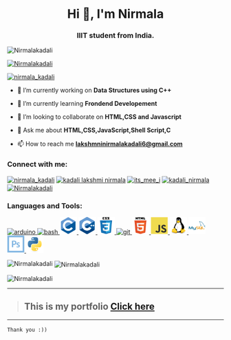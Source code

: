 <h1 align="center">Hi 👋, I'm Nirmala</h1>
<h3 align="center">IIIT student from India.</h3>

<p align="left"> <img src="https://komarev.com/ghpvc/?username=Nirmalakadali&label=Profile%20views&color=0e75b6&style=flat" alt="Nirmalakadali" /> </p>

<p align="left"> <a href="https://github.com/ryo-ma/github-profile-trophy"><img src="https://github-profile-trophy.vercel.app/?username=Nirmalakadali" alt="Nirmalakadali" /></a> </p>

<p align="left"> <a href="https://twitter.com/nirmala_kadali" target="blank"><img src="https://img.shields.io/twitter/follow/nirmala_kadali?logo=twitter&style=for-the-badge" alt="nirmala_kadali" /></a> </p>

- 🔭 I’m currently working on **Data Structures using C++**

- 🌱 I’m currently learning **Frondend Developement**

- 👯 I’m looking to collaborate on **HTML,CSS and Javascript**

- 💬 Ask me about **HTML,CSS,JavaScript,Shell Script,C**

- 📫 How to reach me **lakshmninirmalakadali6@gmail.com**

<h3 align="left">Connect with me:</h3>
<p align="left">
<a href="https://twitter.com/nirmala_kadali" target="blank"><img align="center" src="https://raw.githubusercontent.com/rahuldkjain/github-profile-readme-generator/master/src/images/icons/Social/twitter.svg" alt="nirmala_kadali" height="30" width="40" /></a>
<a href="https://stackoverflow.com/users/kadali lakshmi nirmala" target="blank"><img align="center" src="https://raw.githubusercontent.com/rahuldkjain/github-profile-readme-generator/master/src/images/icons/Social/stack-overflow.svg" alt="kadali lakshmi nirmala" height="30" width="40" /></a>
<a href="https://instagram.com/its_mee_i" target="blank"><img align="center" src="https://raw.githubusercontent.com/rahuldkjain/github-profile-readme-generator/master/src/images/icons/Social/instagram.svg" alt="its_mee_i" height="30" width="40" /></a>
<a href="https://www.codechef.com/users/kadali_nirmala" target="blank"><img align="center" src="https://cdn.jsdelivr.net/npm/simple-icons@3.1.0/icons/codechef.svg" alt="kadali_nirmala" height="30" width="40" /></a>
<a href="https://codeforces.com/profile/Nirmalakadali" target="blank"><img align="center" src="https://raw.githubusercontent.com/rahuldkjain/github-profile-readme-generator/master/src/images/icons/Social/codeforces.svg" alt="Nirmalakadali" height="30" width="40" /></a>
</p>

<h3 align="left">Languages and Tools:</h3>
<p align="left"> <a href="https://www.arduino.cc/" target="_blank" rel="noreferrer"> <img src="https://cdn.worldvectorlogo.com/logos/arduino-1.svg" alt="arduino" width="40" height="40"/> </a> <a href="https://www.gnu.org/software/bash/" target="_blank" rel="noreferrer"> <img src="https://www.vectorlogo.zone/logos/gnu_bash/gnu_bash-icon.svg" alt="bash" width="40" height="40"/> </a> <a href="https://www.cprogramming.com/" target="_blank" rel="noreferrer"> <img src="https://raw.githubusercontent.com/devicons/devicon/master/icons/c/c-original.svg" alt="c" width="40" height="40"/> </a> <a href="https://www.w3schools.com/cpp/" target="_blank" rel="noreferrer"> <img src="https://raw.githubusercontent.com/devicons/devicon/master/icons/cplusplus/cplusplus-original.svg" alt="cplusplus" width="40" height="40"/> </a> <a href="https://www.w3schools.com/css/" target="_blank" rel="noreferrer"> <img src="https://raw.githubusercontent.com/devicons/devicon/master/icons/css3/css3-original-wordmark.svg" alt="css3" width="40" height="40"/> </a> <a href="https://git-scm.com/" target="_blank" rel="noreferrer"> <img src="https://www.vectorlogo.zone/logos/git-scm/git-scm-icon.svg" alt="git" width="40" height="40"/> </a> <a href="https://www.w3.org/html/" target="_blank" rel="noreferrer"> <img src="https://raw.githubusercontent.com/devicons/devicon/master/icons/html5/html5-original-wordmark.svg" alt="html5" width="40" height="40"/> </a> <a href="https://developer.mozilla.org/en-US/docs/Web/JavaScript" target="_blank" rel="noreferrer"> <img src="https://raw.githubusercontent.com/devicons/devicon/master/icons/javascript/javascript-original.svg" alt="javascript" width="40" height="40"/> </a> <a href="https://www.linux.org/" target="_blank" rel="noreferrer"> <img src="https://raw.githubusercontent.com/devicons/devicon/master/icons/linux/linux-original.svg" alt="linux" width="40" height="40"/> </a> <a href="https://www.mysql.com/" target="_blank" rel="noreferrer"> <img src="https://raw.githubusercontent.com/devicons/devicon/master/icons/mysql/mysql-original-wordmark.svg" alt="mysql" width="40" height="40"/> </a> <a href="https://www.photoshop.com/en" target="_blank" rel="noreferrer"> <img src="https://raw.githubusercontent.com/devicons/devicon/master/icons/photoshop/photoshop-line.svg" alt="photoshop" width="40" height="40"/> </a> <a href="https://www.python.org" target="_blank" rel="noreferrer"> <img src="https://raw.githubusercontent.com/devicons/devicon/master/icons/python/python-original.svg" alt="python" width="40" height="40"/> </a> </p>

<p><img align="left" src="https://github-readme-stats.vercel.app/api/top-langs?username=Nirmalakadali&show_icons=true&locale=en&layout=compact" alt="Nirmalakadali" /></p>

<p>&nbsp;<img align="center" src="https://github-readme-stats.vercel.app/api?username=Nirmalakadali&show_icons=true&locale=en" alt="Nirmalakadali" /></p>

<p><img align="center" src="https://github-readme-streak-stats.herokuapp.com/?user=Nirmalakadali&" alt="Nirmalakadali" /></p>

----
> ## This is my portfolio <a href="https://nirmalakadali.github.io/Nirmalakadali">Click here</a>
----
``` 
Thank you :))
```
